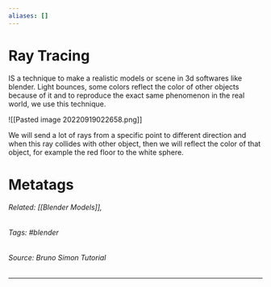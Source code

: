 ```yaml
---
aliases: []
---
```

# Ray Tracing
IS a technique to make a realistic models or scene in 3d softwares like blender. Light bounces, some colors reflect the color of other objects because of it and to reproduce the exact same phenomenon in the real world, we use this technique.

![[Pasted image 20220919022658.png]]


We will send a lot of rays from a specific point to different direction and when this ray collides with other object, then we will reflect the color of that object, for example the red floor to the white sphere.



# Metatags
###### Related: [[Blender Models]],
###### Tags: #blender
###### Source: Bruno Simon Tutorial

---